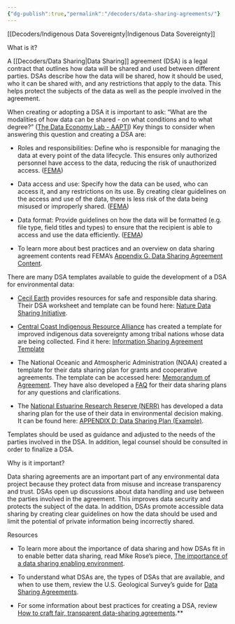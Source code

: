 ```yaml
---
{"dg-publish":true,"permalink":"/decoders/data-sharing-agreements/"}
---
```



[[Decoders/Indigenous Data Sovereignty\|Indigenous Data Sovereignty]]
 
What is it?

A [[Decoders/Data Sharing\|Data Sharing]] agreement (DSA) is a legal contract that outlines how data will be shared and used between different parties. DSAs describe how the data will be shared, how it should be used, who it can be shared with, and any restrictions that apply to the data. This helps protect the subjects of the data as well as the people involved in the agreement. 

  

When creating or adopting a DSA it is important to ask: “What are the modalities of how data can be shared - on what conditions and to what degree?” ([The Data Economy Lab - AAPTI](https://thedataeconomylab.com/mindmap/)) Key things to consider when answering this question and creating a DSA are:

- Roles and responsibilities: Define who is responsible for managing the data at every point of the data lifecycle. This ensures only authorized personnel have access to the data, reducing the risk of unauthorized access. ([FEMA](https://www.fema.gov/sites/default/files/2020-06/DATA-SHA.PDF))
    
- Data access and use: Specify how the data can be used, who can access it, and any restrictions on its use. By creating clear guidelines on the access and use of the data, there is less risk of the data being misused or improperly shared. ([FEMA](https://www.fema.gov/sites/default/files/2020-06/DATA-SHA.PDF))
    
- Data format: Provide guidelines on how the data will be formatted (e.g. file type, field titles and types) to ensure that the recipient is able to access and use the data efficiently. ([FEMA](https://www.fema.gov/sites/default/files/2020-06/DATA-SHA.PDF))
    
- To learn more about best practices and an overview on data sharing agreement contents read FEMA’s [Appendix G. Data Sharing Agreement Content](https://fema.gov/sites/default/files/2020-06/DATA-SHA.PDF).
    

  

There are many DSA templates available to guide the development of a DSA for environmental data:

- [Cecil Earth](https://cecilearth.notion.site/Nature-Data-Sharing-Initiative-11bef16bbbe480ed9c13ef1a8cc939c2) provides resources for safe and responsible data sharing. Their DSA worksheet and template can be found here: [Nature Data Sharing Initiative](https://docsend.com/view/qhe9fci2ifhkurh9).
    
- [Central Coast Indigenous Resource Alliance](https://www.ccira.ca/) has created a template for improved indigenous data sovereignty among tribal nations whose data are being collected. Find it here: [Information Sharing Agreement Template](https://www.indigenousguardianstoolkit.ca/sites/default/files/Community%20Resource_Central%20Coast%20Indigenous%20Resource%20Alliance_Draft%20Information%20Sharing%20Agreement%20Template_0.pdf) 
    
- The National Oceanic and Atmospheric Administration (NOAA) created a template for their data sharing plan for grants and cooperative agreements. The template can be accessed here: [Memorandum of Agreement](https://www.iho-machc.org/documents/seabed2030/Agendas/NOAA%20Data%20Sharing%20Agreement%20Template_USA.pdf). They have also developed a [FAQ](https://seagrant.noaa.gov/wp-content/uploads/2023/07/DataSharingPlanFAQ_2020.pdf) for their data sharing plans for any questions and clarifications. 
    
- The [National Estuarine Research Reserve (NERR)](https://coast.noaa.gov/nerrs/) has developed a data sharing plan for the use of their data in environmental decision making. It can be found here: [APPENDIX D: Data Sharing Plan (Example)](https://nerrssciencecollaborative.org/media/files/NERRS_Example_Data_Sharing_Plan.pdf).
    

  

Templates should be used as guidance and adjusted to the needs of the parties involved in the DSA. In addition, legal counsel should be consulted in order to finalize a DSA. 

  

Why is it important?

Data sharing agreements are an important part of any environmental data project because they protect data from misuse and increase transparency and trust. DSAs open up discussions about data handling and use between the parties involved in the agreement. This improves data security and protects the subject of the data. In addition, DSAs promote accessible data sharing by creating clear guidelines on how the data should be used and limit the potential of private information being incorrectly shared. 

  

Resources

- To learn more about the importance of data sharing and how DSAs fit in to enable better data sharing, read Mike Rose’s piece, [The importance of a data sharing enabling environment](https://medium.com/@mikeerose/the-importance-of-a-data-sharing-enabling-environment-a6d7c36acffa).
    
- To understand what DSAs are, the types of DSAs that are available, and when to use them, review the U.S. Geological Survey’s guide for [Data Sharing Agreements](https://www.usgs.gov/data-management/data-sharing-agreements#:~:text=A%20data%20sharing%20agreement%20).
    
- For some information about best practices for creating a DSA, review [How to craft fair, transparent data-sharing agreements](https://www.route-fifty.com/digital-government/2024/01/how-craft-fair-transparent-data-sharing-agreements/393142/).**